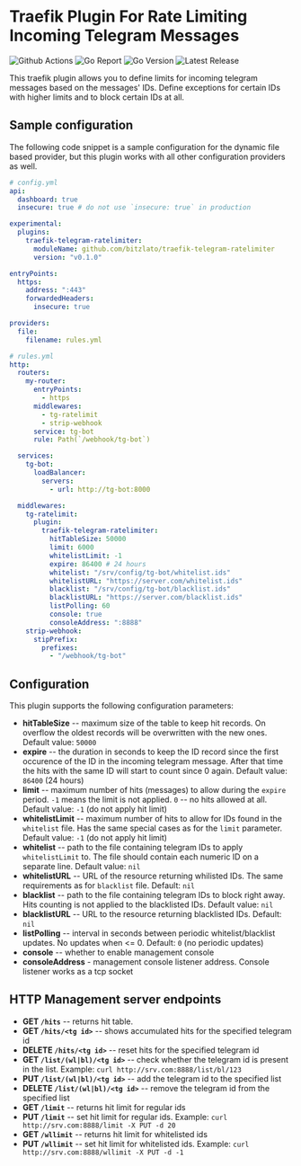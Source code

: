# Traefik Plugin For Rate Limiting Incoming Telegram Messages

![Github Actions](https://img.shields.io/github/actions/workflow/status/bitzlato/traefik-telegram-ratelimiter/.github/workflows/audit.yml?branch=master&style=flat-square) ![Go Report](https://goreportcard.com/badge/github.com/bitzlato/traefik-telegram-ratelimiter?style=flat-square) ![Go Version](https://img.shields.io/github/go-mod/go-version/bitzlato/traefik-telegram-ratelimiter?style=flat-square) ![Latest Release](https://img.shields.io/github/release/bitzlato/traefik-telegram-ratelimiter/all.svg?style=flat-square) 

This traefik plugin allows you to define limits for incoming telegram messages based on the messages' IDs. Define exceptions for certain IDs with higher limits and to block certain IDs at all.

## Sample configuration

The following code snippet is a sample configuration for the dynamic file based provider, but this plugin works with all other configuration providers as well.

```yaml
# config.yml
api:
  dashboard: true
  insecure: true # do not use `insecure: true` in production

experimental:
  plugins:
    traefik-telegram-ratelimiter:
      moduleName: github.com/bitzlato/traefik-telegram-ratelimiter
      version: "v0.1.0"

entryPoints:
  https:
    address: ":443"
    forwardedHeaders:
      insecure: true

providers:
  file:
    filename: rules.yml

# rules.yml
http:
  routers:
    my-router:
      entryPoints:
        - https
      middlewares:
        - tg-ratelimit
        - strip-webhook
      service: tg-bot
      rule: Path(`/webhook/tg-bot`)

  services:
    tg-bot:
      loadBalancer:
        servers:
          - url: http://tg-bot:8000

  middlewares:
    tg-ratelimit:
      plugin:
        traefik-telegram-ratelimiter:
          hitTableSize: 50000
          limit: 6000
          whitelistLimit: -1
          expire: 86400 # 24 hours
          whitelist: "/srv/config/tg-bot/whitelist.ids"
          whitelistURL: "https://server.com/whitelist.ids"
          blacklist: "/srv/config/tg-bot/blacklist.ids"
          blacklistURL: "https://server.com/blacklist.ids"
          listPolling: 60
          console: true
          consoleAddress: ":8888"
    strip-webhook:
      stipPrefix:
        prefixes:
          - "/webhook/tg-bot"
```

## Configuration

This plugin supports the following configuration parameters:

- **hitTableSize** -- maximum size of the table to keep hit records. On overflow the oldest records will be overwritten with the new ones. Default value: `50000`
- **expire** -- the duration in seconds to keep the ID record since the first occurence of the ID in the incoming telegram message. After that time the hits with the same ID will start to count since 0 again. Default value: `86400` (24 hours)
- **limit** -- maximum number of hits (messages) to allow during the `expire` period. `-1` means the limit is not applied. `0` -- no hits allowed at all. Default value: `-1` (do not apply hit limit)
- **whitelistLimit** -- maximum number of hits to allow for IDs found in the `whitelist` file. Has the same special cases as for the `limit` parameter. Default value: `-1` (do not apply hit limit)
- **whitelist** -- path to the file containing telegram IDs to apply `whitelistLimit` to. The file should contain each numeric ID on a separate line. Default value: `nil`
- **whitelistURL** -- URL of the resource returning whilisted IDs. The same requirements as for `blacklist` file. Default: `nil`
- **blacklist** -- path to the file containing telegram IDs to block right away. Hits counting is not applied to the blacklisted IDs. Default value: `nil`
- **blacklistURL** -- URL to the resource returning blacklisted IDs. Default: `nil`
- **listPolling** -- interval in seconds between periodic whitelist/blacklist updates. No updates when <= 0. Default: `0` (no periodic updates)
- **console** -- whether to enable management console
- **consoleAddress** - management console listener address. Console listener works as a tcp socket

## HTTP Management server endpoints

 - **GET `/hits`** -- returns hit table.
 - **GET `/hits/<tg id>`** -- shows accumulated hits for the specified telegram id
 - **DELETE `/hits/<tg id>`** -- reset hits for the specified telegram id
 - **GET `/list/(wl|bl)/<tg id>`** -- check whether the telegram id is present in the list. Example: `curl http://srv.com:8888/list/bl/123`
 - **PUT `/list/(wl|bl)/<tg id>`** -- add the telegram id to the specified list
 - **DELETE `/list/(wl|bl)/<tg id>`** -- remove the telegram id from the specified list
 - **GET `/limit`** -- returns hit limit for regular ids
 - **PUT `/limit`** -- set hit limit for regular ids. Example: `curl http://srv.com:8888/limit -X PUT -d 20`
 - **GET `/wllimit`** -- returns hit limit for whitelisted ids
 - **PUT `/wllimit`** -- set hit limit for whitelisted ids. Example: `curl http://srv.com:8888/wllimit -X PUT -d -1`

